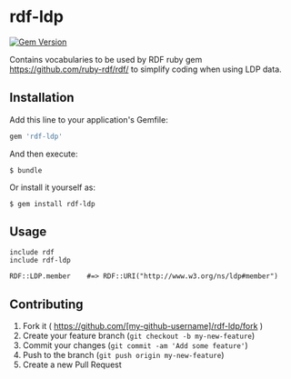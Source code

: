 # rdf-ldp

[![Gem Version](https://badge.fury.io/rb/rdf-ldp.svg)](http://badge.fury.io/rb/rdf-ldp)

Contains vocabularies to be used by RDF ruby gem https://github.com/ruby-rdf/rdf/ to simplify coding when using LDP data.

## Installation

Add this line to your application's Gemfile:

```ruby
gem 'rdf-ldp'
```

And then execute:

    $ bundle

Or install it yourself as:

    $ gem install rdf-ldp

## Usage

    include rdf
    include rdf-ldp
    
    RDF::LDP.member    #=> RDF::URI("http://www.w3.org/ns/ldp#member")

## Contributing

1. Fork it ( https://github.com/[my-github-username]/rdf-ldp/fork )
2. Create your feature branch (`git checkout -b my-new-feature`)
3. Commit your changes (`git commit -am 'Add some feature'`)
4. Push to the branch (`git push origin my-new-feature`)
5. Create a new Pull Request
